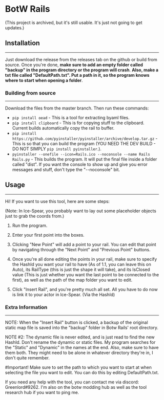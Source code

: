 # BotW Rails

(This project is archived, but it's still usable. It's just not going to get updates.)

## Installation
-------------

Just download the release from the releases tab on the github or build from source. Once you're done, **make sure to add an empty folder called "backup" in the program directory or the program will crash**. **Also, make a txt file called "DefaultPath.txt". Put a path in it, so the program knows where to start when opening a folder**.

### Building from source
--------------------
Download the files from the master branch. Then run these commands:
- ```pip install oead``` - This is a tool for extracting byaml files.
- ```pip install clipboard``` - This is for copying stuff to the clipboard. Current builds automatically copy the rail to buffer.
- ```pip install https://github.com/pyinstaller/pyinstaller/archive/develop.tar.gz``` - This is so that you can build the program (YOU NEED THE DEV BUILD - DO NOT SIMPLY ```pip install pyinstaller```.).
- ```pyinstaller --onefile --icon=Rails.ico --noconsole --name Rails Rails.py``` - This builds the program. It will put the final file inside a folder called "dist". If you want the console to show up and give you error messages and stuff, don't type the "--noconsole" bit.

## Usage
-------

Hi! If you want to use this tool, here are some steps:

(Note: In Ice-Spear, you probably want to lay out some placeholder objects just to grab the coords from.)

1. Run the program.

2. Enter your first point into the boxes. 

3. Clicking "New Point" will add a point to your rail. You can edit that point by navigating through the "Next Point" and "Previous Point" buttons.

4. Once you're all done editing the points in your rail, make sure to specify the HashId you want your rail to have (As of 1.1, you can leave this on Auto), 
its RailType (this is just the shape it will take), and its IsClosed value (This is just whether you want the last point to be connected to the first), 
as well as the path of the map folder you want to edit.

5. Click "Insert Rail", and you're pretty much all set. All you have to do now is link it to your actor in Ice-Spear. (Via the HashId)

### Extra Information
----------------------

NOTE: When the "Insert Rail" button is clicked, a backup of the original static map file is saved into the "backup" folder in Botw Rails' root directory.

NOTE #2: The dynamic file is never edited, and is just read to find the new HashId. Don't rename the dynamic or static files. My program searches for the "Static" and "Dynamic" in the names at the end. Also, make sure to have them both. They might need to be alone in whatever directory they're in, I don't quite remember.

#Important!
Make sure to set the path to which you want to start at when selecting the file you want to edit. You can do this by editing DefaultPath.txt.

If you need any help with the tool, you can contact me via discord: Greenlord#9262. I'm also on the botw modding hub as well as the tool research hub if you want to ping me.
